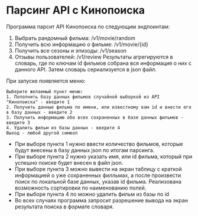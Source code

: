 # Парсинг API с Кинопоиска
Программа парсит API Кинопоиска по следующим эндпоинтам:
1. Выбрать рандомный фильма: /v1/movie/random
2. Получить всю информацию о фильме: /v1/movie/{id}
3. Получить все сезоны и эпизоды: /v1/season
4. Отзывы пользователей: /v1/review
Результаты агрегируются в словарь, где по ключам id фильмов собрана вся информация о них с данного API.
Затем словарь сериализуется в json файл.

При запуске появляется меню:
```
Выберите желаемый пункт меню:
1. Пополнить базу данных фильмов случайной выборкой из API "Кинопоиска" - введите 1
2. Получить данные фильма по имени, или известному вам id и внести его в базу данных - введите 2
3. Получить информацию обо всех сохраненных в базе данных фильмов - введите 3
4. Удалить фильм из базы данных - введите 4
Выход - любой другой символ
```

- При выборе пункта 1 нужно ввести количество фильмов, которые будут внесены в базу данных json по итогам парсинга.
- При выборе пункта 2 нужно указать имя, или id фильма, который при успешно поиске будет внесен в файл json.
- При выборе пункта 3 можно вывести на экран таблицу с краткой информацией о уже сохраненных филльмах, а после произвести поиск по локальной базе данных,
указав id фильма. Реализована возможность сортировки по наименованию полей.
- При выборе пункта 4 по можно удалить фильм из базы по id 
- Во всех случаях программа запросит разрешение вывода на экран результата поиска в формате словаря.  
